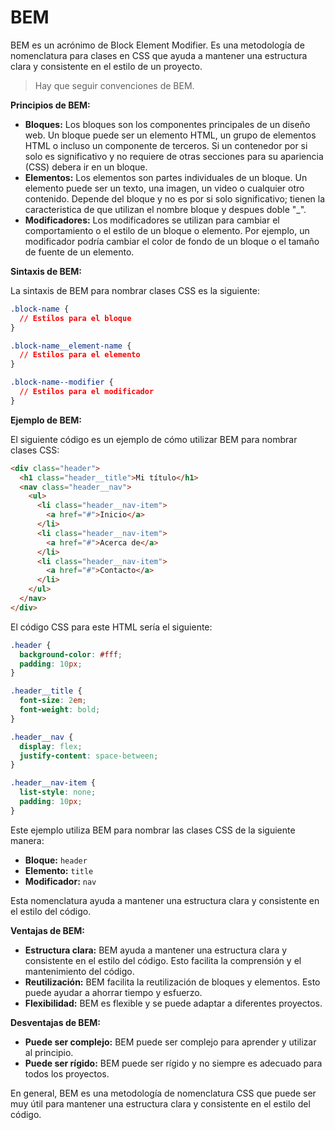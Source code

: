 # BEM

BEM es un acrónimo de Block Element Modifier. Es una metodología de nomenclatura para clases en CSS que ayuda a mantener una estructura clara y consistente en el estilo de un proyecto.

> Hay que seguir convenciones de BEM.

**Principios de BEM:**

* **Bloques:** Los bloques son los componentes principales de un diseño web. Un bloque puede ser un elemento HTML, un grupo de elementos HTML o incluso un componente de terceros. Si un contenedor por si solo es significativo y no requiere de otras secciones para su apariencia (CSS) debera ir en un bloque.
* **Elementos:** Los elementos son partes individuales de un bloque. Un elemento puede ser un texto, una imagen, un video o cualquier otro contenido. Depende del bloque y no es por si solo significativo; tienen la caracteristica de que utilizan el nombre bloque y despues doble "_".
* **Modificadores:** Los modificadores se utilizan para cambiar el comportamiento o el estilo de un bloque o elemento. Por ejemplo, un modificador podría cambiar el color de fondo de un bloque o el tamaño de fuente de un elemento.

**Sintaxis de BEM:**

La sintaxis de BEM para nombrar clases CSS es la siguiente:

```css
.block-name {
  // Estilos para el bloque
}

.block-name__element-name {
  // Estilos para el elemento
}

.block-name--modifier {
  // Estilos para el modificador
}
```

**Ejemplo de BEM:**

El siguiente código es un ejemplo de cómo utilizar BEM para nombrar clases CSS:

```html
<div class="header">
  <h1 class="header__title">Mi título</h1>
  <nav class="header__nav">
    <ul>
      <li class="header__nav-item">
        <a href="#">Inicio</a>
      </li>
      <li class="header__nav-item">
        <a href="#">Acerca de</a>
      </li>
      <li class="header__nav-item">
        <a href="#">Contacto</a>
      </li>
    </ul>
  </nav>
</div>
```

El código CSS para este HTML sería el siguiente:

```css
.header {
  background-color: #fff;
  padding: 10px;
}

.header__title {
  font-size: 2em;
  font-weight: bold;
}

.header__nav {
  display: flex;
  justify-content: space-between;
}

.header__nav-item {
  list-style: none;
  padding: 10px;
}
```

Este ejemplo utiliza BEM para nombrar las clases CSS de la siguiente manera:

* **Bloque:** `header`
* **Elemento:** `title`
* **Modificador:** `nav`

Esta nomenclatura ayuda a mantener una estructura clara y consistente en el estilo del código.

**Ventajas de BEM:**

* **Estructura clara:** BEM ayuda a mantener una estructura clara y consistente en el estilo del código. Esto facilita la comprensión y el mantenimiento del código.
* **Reutilización:** BEM facilita la reutilización de bloques y elementos. Esto puede ayudar a ahorrar tiempo y esfuerzo.
* **Flexibilidad:** BEM es flexible y se puede adaptar a diferentes proyectos.

**Desventajas de BEM:**

* **Puede ser complejo:** BEM puede ser complejo para aprender y utilizar al principio.
* **Puede ser rígido:** BEM puede ser rígido y no siempre es adecuado para todos los proyectos.

En general, BEM es una metodología de nomenclatura CSS que puede ser muy útil para mantener una estructura clara y consistente en el estilo del código.
